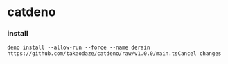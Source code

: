 # catdeno

### install
```
deno install --allow-run --force --name derain https://github.com/takaodaze/catdeno/raw/v1.0.0/main.tsCancel changes
```

